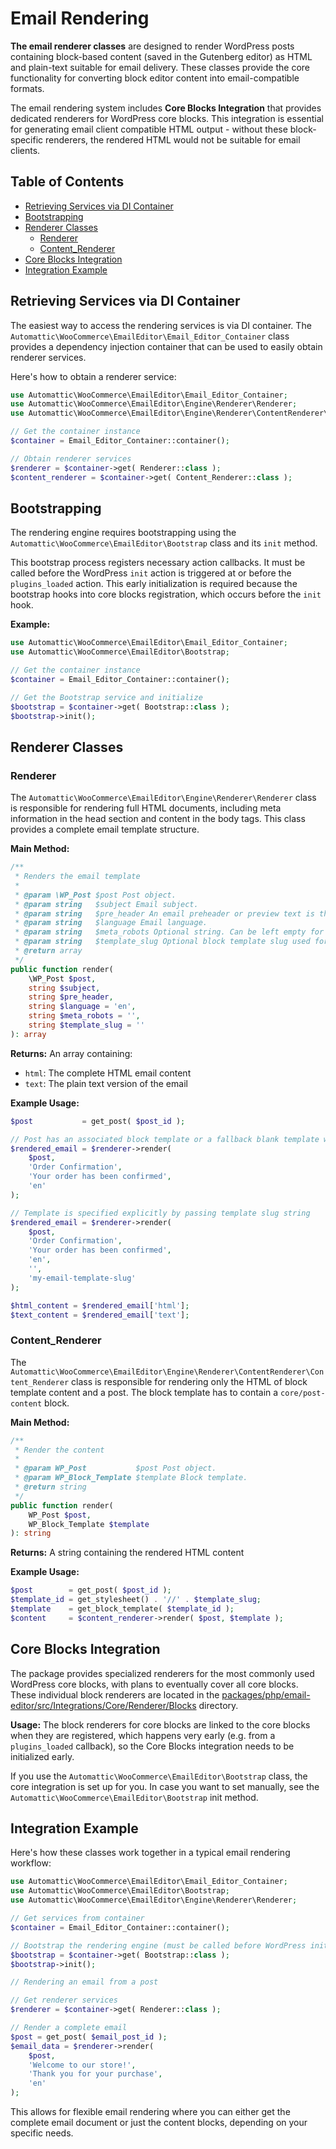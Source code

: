 # Email Rendering

**The email renderer classes** are designed to render WordPress posts containing block-based content (saved in the Gutenberg editor) as HTML and plain-text suitable for email delivery. These classes provide the core functionality for converting block editor content into email-compatible formats.

The email rendering system includes **Core Blocks Integration** that provides dedicated renderers for WordPress core blocks. This integration is essential for generating email client compatible HTML output - without these block-specific renderers, the rendered HTML would not be suitable for email clients.

## Table of Contents

- [Retrieving Services via DI Container](#retrieving-services-via-di-container)
- [Bootstrapping](#bootstrapping)
- [Renderer Classes](#renderer-classes)
    - [Renderer](#renderer)
    - [Content\_Renderer](#content_renderer)
- [Core Blocks Integration](#core-blocks-integration)
- [Integration Example](#integration-example)

## Retrieving Services via DI Container

The easiest way to access the rendering services is via DI container. The `Automattic\WooCommerce\EmailEditor\Email_Editor_Container` class provides a dependency injection container that can be used to easily obtain renderer services.

Here's how to obtain a renderer service:

```php
use Automattic\WooCommerce\EmailEditor\Email_Editor_Container;
use Automattic\WooCommerce\EmailEditor\Engine\Renderer\Renderer;
use Automattic\WooCommerce\EmailEditor\Engine\Renderer\ContentRenderer\Content_Renderer;

// Get the container instance
$container = Email_Editor_Container::container();

// Obtain renderer services
$renderer = $container->get( Renderer::class );
$content_renderer = $container->get( Content_Renderer::class );
```

## Bootstrapping

The rendering engine requires bootstrapping using the `Automattic\WooCommerce\EmailEditor\Bootstrap` class and its `init` method.

This bootstrap process registers necessary action callbacks. It must be called before the WordPress `init` action is triggered at or before the `plugins_loaded` action. This early initialization is required because the bootstrap hooks into core blocks registration, which occurs before the `init` hook.

**Example:**

```php
use Automattic\WooCommerce\EmailEditor\Email_Editor_Container;
use Automattic\WooCommerce\EmailEditor\Bootstrap;

// Get the container instance
$container = Email_Editor_Container::container();

// Get the Bootstrap service and initialize
$bootstrap = $container->get( Bootstrap::class );
$bootstrap->init();
```

## Renderer Classes

### Renderer

The `Automattic\WooCommerce\EmailEditor\Engine\Renderer\Renderer` class is responsible for rendering full HTML documents, including meta information in the head section and content in the body tags. This class provides a complete email template structure.

**Main Method:**

```php
/**
 * Renders the email template
 *
 * @param \WP_Post $post Post object.
 * @param string   $subject Email subject.
 * @param string   $pre_header An email preheader or preview text is the short snippet of text that follows the subject line in an inbox. See https://kb.mailpoet.com/article/418-preview-text
 * @param string   $language Email language.
 * @param string   $meta_robots Optional string. Can be left empty for sending, but you can provide a value (e.g. noindex, nofollow) when you want to display email html in a browser.
 * @param string   $template_slug Optional block template slug used for cases when email doesn't have associated template.
 * @return array
 */
public function render(
    \WP_Post $post,
    string $subject,
    string $pre_header, 
    string $language = 'en',
    string $meta_robots = '', 
    string $template_slug = ''
): array
```

**Returns:** An array containing:

-   `html`: The complete HTML email content
-   `text`: The plain text version of the email

**Example Usage:**

```php
$post           = get_post( $post_id );

// Post has an associated block template or a fallback blank template will be used, which renders only the post contents
$rendered_email = $renderer->render(
    $post,
    'Order Confirmation',
    'Your order has been confirmed',
    'en'
);

// Template is specified explicitly by passing template slug string
$rendered_email = $renderer->render(
    $post,
    'Order Confirmation',
    'Your order has been confirmed',
    'en',
    '',
    'my-email-template-slug'
);

$html_content = $rendered_email['html'];
$text_content = $rendered_email['text'];
```

### Content_Renderer

The `Automattic\WooCommerce\EmailEditor\Engine\Renderer\ContentRenderer\Content_Renderer` class is responsible for rendering only the HTML of block template content and a post. The block template has to contain a `core/post-content` block.

**Main Method:**

```php
/**
 * Render the content
 *
 * @param WP_Post           $post Post object.
 * @param WP_Block_Template $template Block template.
 * @return string
 */
public function render(
    WP_Post $post,
    WP_Block_Template $template
): string
```

**Returns:** A string containing the rendered HTML content

**Example Usage:**

```php
$post        = get_post( $post_id );
$template_id = get_stylesheet() . '//' . $template_slug;
$template    = get_block_template( $template_id );
$content     = $content_renderer->render( $post, $template );
```

## Core Blocks Integration

The package provides specialized renderers for the most commonly used WordPress core blocks, with plans to eventually cover all core blocks. These individual block renderers are located in the [packages/php/email-editor/src/Integrations/Core/Renderer/Blocks](https://github.com/woocommerce/woocommerce/tree/trunk/packages/php/email-editor/src/Integrations/Core/Renderer/Blocks) directory.

**Usage:**
The block renderers for core blocks are linked to the core blocks when they are registered, which happens very early (e.g. from a `plugins_loaded` callback), so the Core Blocks integration needs to be initialized early.

If you use the `Automattic\WooCommerce\EmailEditor\Bootstrap` class, the core integration is set up for you. In case you want to set manually, see the `Automattic\WooCommerce\EmailEditor\Bootstrap` init method.

## Integration Example

Here's how these classes work together in a typical email rendering workflow:

```php
use Automattic\WooCommerce\EmailEditor\Email_Editor_Container;
use Automattic\WooCommerce\EmailEditor\Bootstrap;
use Automattic\WooCommerce\EmailEditor\Engine\Renderer\Renderer;

// Get services from container
$container = Email_Editor_Container::container();

// Bootstrap the rendering engine (must be called before WordPress init action)
$bootstrap = $container->get( Bootstrap::class );
$bootstrap->init();

// Rendering an email from a post

// Get renderer services
$renderer = $container->get( Renderer::class );

// Render a complete email
$post = get_post( $email_post_id );
$email_data = $renderer->render(
    $post,
    'Welcome to our store!',
    'Thank you for your purchase',
    'en'
);
```

This allows for flexible email rendering where you can either get the complete email document or just the content blocks, depending on your specific needs.

